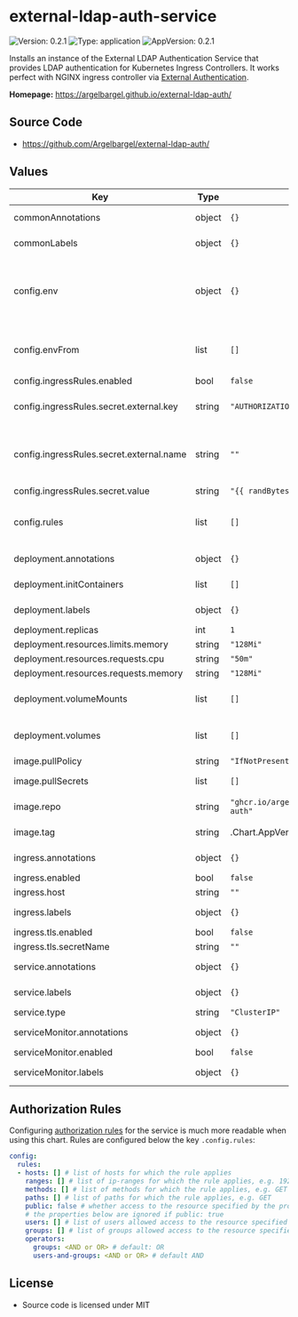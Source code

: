 # external-ldap-auth-service

![Version: 0.2.1](https://img.shields.io/badge/Version-0.2.1-informational?style=flat-square) ![Type: application](https://img.shields.io/badge/Type-application-informational?style=flat-square) ![AppVersion: 0.2.1](https://img.shields.io/badge/AppVersion-0.2.1-informational?style=flat-square)

Installs an instance of the External LDAP Authentication Service that provides LDAP authentication for Kubernetes Ingress Controllers.
It works perfect with NGINX ingress controller via [External Authentication](https://kubernetes.github.io/ingress-nginx/user-guide/nginx-configuration/annotations/#external-authentication).

**Homepage:** <https://argelbargel.github.io/external-ldap-auth/>

## Source Code

* <https://github.com/Argelbargel/external-ldap-auth/>

## Values

| Key | Type | Default | Description |
|-----|------|---------|-------------|
| commonAnnotations | object | `{}` | common annotations for all resources deployed by this chart |
| commonLabels | object | `{}` | common labels for all resources deployed by this chart |
| config.env | object | `{}` | environment-variables for configuration of the service; can be templated e.g to use helm-values    see https://github.com/Argelbargel/external-ldap-auth#environment-variables for allowed keys and values |
| config.envFrom | list | `[]` | further configuration-sources (e.g. secrets for manager-dn and password); can be templated e.g to use helm-values |
| config.ingressRules.enabled | bool | `false` |  |
| config.ingressRules.secret.external.key | string | `"AUTHORIZATION_INGRESS_RULES_SECRET"` | key in the secret where the value for the ingress-secret is stored (can be templated) |
| config.ingressRules.secret.external.name | string | `""` | if set to a non-empty value, the secret validating authorization-rules from the ingress    is injected from the given secret;  otherwise a Secret is created with the value above    (can be templated) |
| config.ingressRules.secret.value | string | `"{{ randBytes 32 }}"` |  |
| config.rules | list | `[]` | authorization rules (see https://github.com/Argelbargel/external-ldap-auth/tree/main/charts/auth-service#authorization-rules) |
| deployment.annotations | object | `{}` | additional annotations specific to the deployment resource |
| deployment.initContainers | list | `[]` | initContainers for the deployment; can be templated e.g to use helm-values |
| deployment.labels | object | `{}` | additional labels specific to the deployment resource |
| deployment.replicas | int | `1` |  |
| deployment.resources.limits.memory | string | `"128Mi"` |  |
| deployment.resources.requests.cpu | string | `"50m"` |  |
| deployment.resources.requests.memory | string | `"128Mi"` |  |
| deployment.volumeMounts | list | `[]` | additional volume mounts for the external-ldap-auth-container; can be templated e.g to use helm-values |
| deployment.volumes | list | `[]` | additional volumes for the deployment; can be templated e.g to use helm-values |
| image.pullPolicy | string | `"IfNotPresent"` |  |
| image.pullSecrets | list | `[]` | image-pull-secrets; can be templated e.g to use helm-values |
| image.repo | string | `"ghcr.io/argelbargel/external-ldap-auth"` | overrides the image-repo for the deployed container-image  |
| image.tag | string | .Chart.AppVersion | overrides the image-tag for the deployed container-image  |
| ingress.annotations | object | `{}` | additional annotations specific to the ingress resource |
| ingress.enabled | bool | `false` |  |
| ingress.host | string | `""` |  |
| ingress.labels | object | `{}` | additional labels specific to the ingress resource |
| ingress.tls.enabled | bool | `false` |  |
| ingress.tls.secretName | string | `""` |  |
| service.annotations | object | `{}` | additional annotations specific to the service resource |
| service.labels | object | `{}` | additional labels specific to the service resource |
| service.type | string | `"ClusterIP"` |  |
| serviceMonitor.annotations | object | `{}` | additional annotations specific to the service-monitor resource |
| serviceMonitor.enabled | bool | `false` |  |
| serviceMonitor.labels | object | `{}` | additional labels specific to the service-monitor resource |

## Authorization Rules

Configuring [authorization rules](https://github.com/Argelbargel/external-ldap-auth#authorization-rules) for the service is much more readable when using this chart.
Rules are configured below the key `.config.rules`:

```yaml
config:
  rules:
  - hosts: [] # list of hosts for which the rule applies
    ranges: [] # list of ip-ranges for which the rule applies, e.g. 192.168.0.1/16
    methods: [] # list of methods for which the rule applies, e.g. GET
    paths: [] # list of paths for which the rule applies, e.g. GET
    public: false # whether access to the resource specified by the properties above is public (true) or restricted (false)
    # the properties below are ignored if public: true
    users: [] # list of users allowed access to the resource specified by the properties above
    groups: [] # list of groups allowed access to the resource specified by the properties above
    operators:
      groups: <AND or OR> # default: OR
      users-and-groups: <AND or OR> # default AND
```

## License
- Source code is licensed under MIT
